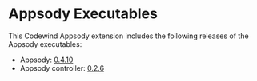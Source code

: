 # Appsody Executables

This Codewind Appsody extension includes the following releases of the Appsody executables:

- Appsody: [0.4.10](https://github.com/appsody/appsody/releases/tag/0.4.10)
- Appsody controller: [0.2.6](https://github.com/appsody/controller/releases/tag/0.2.6)
